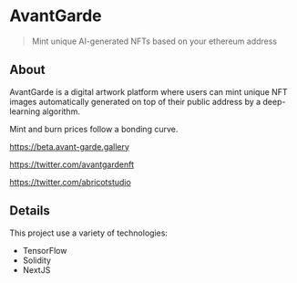 # AvantGarde

> Mint unique AI-generated NFTs based on your ethereum address

## About

AvantGarde is a digital artwork platform where users can mint unique NFT images automatically generated on top of their public address by a deep-learning algorithm.

Mint and burn prices follow a bonding curve.

https://beta.avant-garde.gallery

https://twitter.com/avantgardenft

https://twitter.com/abricotstudio

## Details

This project use a variety of technologies:

- TensorFlow
- Solidity
- NextJS
